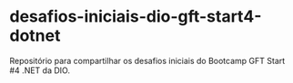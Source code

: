 # desafios-iniciais-dio-gft-start4-dotnet
Repositório para compartilhar os desafios iniciais do Bootcamp GFT Start #4 .NET da DIO.
